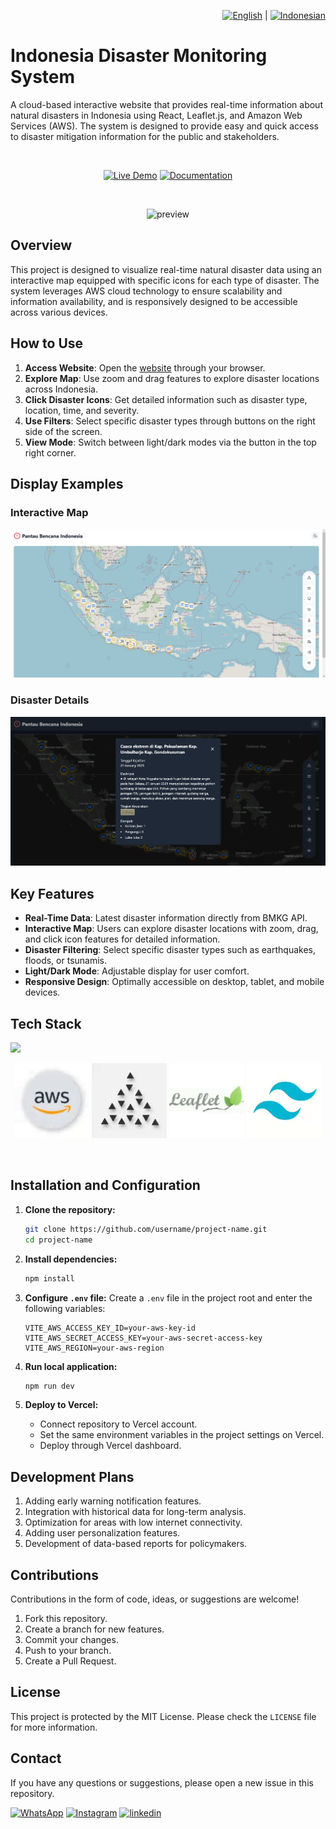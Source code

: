 <div align="right">

<a href="README.md"><img src="https://flagcdn.com/w40/gb.png" width="25" alt="English"></a> | 
<a href="README-ID.md"><img src="https://flagcdn.com/w40/id.png" width="20" alt="Indonesian"></a>

</div>

# Indonesia Disaster Monitoring System

A cloud-based interactive website that provides real-time information about natural disasters in Indonesia using React, Leaflet.js, and Amazon Web Services (AWS). The system is designed to provide easy and quick access to disaster mitigation information for the public and stakeholders.

<br>

<div align="center">

[![Live Demo](https://img.shields.io/badge/Live_Demo-00A4EF?style=for-the-badge&logo=web&logoColor=white)](https://map-informasi-bencana.vercel.app/)  [![Documentation](https://img.shields.io/badge/Documentation-00A4EF?style=for-the-badge&logo=book&logoColor=white)](https://drive.google.com/file/d/1fNdvSFGxiFrcWCKH0iKVoJJOPUsXY9Po/view?usp=drive_link)

</div>

<br>

<div align="center">

![preview](https://github.com/Ryan-infitech/Map-Informasi-Bencana/blob/main/readmemedia/preview.gif)

</div>

## Overview

This project is designed to visualize real-time natural disaster data using an interactive map equipped with specific icons for each type of disaster. The system leverages AWS cloud technology to ensure scalability and information availability, and is responsively designed to be accessible across various devices.

## How to Use

1. **Access Website**: Open the [website](https://zekia-map-bencana-indonesia.vercel.app/) through your browser.  
2. **Explore Map**: Use zoom and drag features to explore disaster locations across Indonesia.  
3. **Click Disaster Icons**: Get detailed information such as disaster type, location, time, and severity.  
4. **Use Filters**: Select specific disaster types through buttons on the right side of the screen.  
5. **View Mode**: Switch between light/dark modes via the button in the top right corner.

## Display Examples

### Interactive Map
![](./readmemedia/sslightmode.png)

### Disaster Details
![](./readmemedia/ssdetailbencana.png)

## Key Features

- **Real-Time Data**: Latest disaster information directly from BMKG API.  
- **Interactive Map**: Users can explore disaster locations with zoom, drag, and click icon features for detailed information.  
- **Disaster Filtering**: Select specific disaster types such as earthquakes, floods, or tsunamis.  
- **Light/Dark Mode**: Adjustable display for user comfort.  
- **Responsive Design**: Optimally accessible on desktop, tablet, and mobile devices.

## Tech Stack
![](./readmemedia/vite+react.gif)  

<div align="center">
   
![AWS](https://github.com/Ryan-infitech/Map-Informasi-Bencana/blob/main/readmemedia/aws.gif)  ![Vercel](https://github.com/Ryan-infitech/Map-Informasi-Bencana/blob/main/readmemedia/vercel.gif)  ![Leaflet.js](https://github.com/Ryan-infitech/Map-Informasi-Bencana/blob/main/readmemedia/leaflet.gif)  ![Tailwind CSS](https://github.com/Ryan-infitech/Map-Informasi-Bencana/blob/main/readmemedia/tailwind.gif)

</div>

<br>

## Installation and Configuration

1. **Clone the repository:**
   ```bash
   git clone https://github.com/username/project-name.git
   cd project-name
   ```

2. **Install dependencies:**
   ```bash
   npm install
   ```

3. **Configure `.env` file:**
   Create a `.env` file in the project root and enter the following variables:
   ```env
   VITE_AWS_ACCESS_KEY_ID=your-aws-key-id
   VITE_AWS_SECRET_ACCESS_KEY=your-aws-secret-access-key
   VITE_AWS_REGION=your-aws-region
   ```

4. **Run local application:**
   ```bash
   npm run dev
   ```

5. **Deploy to Vercel:**
   - Connect repository to Vercel account.
   - Set the same environment variables in the project settings on Vercel.
   - Deploy through Vercel dashboard.

## Development Plans

1. Adding early warning notification features.  
2. Integration with historical data for long-term analysis.  
3. Optimization for areas with low internet connectivity.  
4. Adding user personalization features.  
5. Development of data-based reports for policymakers.

## Contributions

Contributions in the form of code, ideas, or suggestions are welcome!  
1. Fork this repository.  
2. Create a branch for new features.  
3. Commit your changes.  
4. Push to your branch.  
5. Create a Pull Request.

## License

This project is protected by the MIT License. Please check the `LICENSE` file for more information.

## Contact

If you have any questions or suggestions, please open a new issue in this repository.

[![WhatsApp](https://img.shields.io/badge/WhatsApp-25D366?style=for-the-badge&logo=whatsapp&logoColor=white)](https://wa.me/6285157517798)
[![Instagram](https://img.shields.io/badge/Instagram-E4405F?style=for-the-badge&logo=instagram&logoColor=white)](https://www.instagram.com/ryan.septiawan__/)
[![linkedin](https://img.shields.io/badge/LinkedIn-0077B5?style=for-the-badge&logo=linkedin&logoColor=white)](https://www.linkedin.com/in/rian-septiawan-23b0a5351/)

